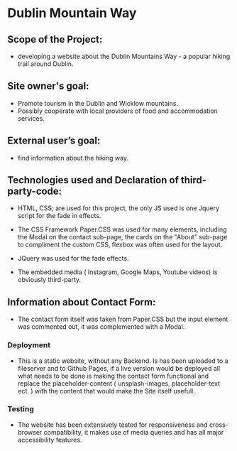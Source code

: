 # Dublin Mountain Way #

## Scope of the Project: 
- developing a website about the Dublin  Mountains Way - a popular hiking trail around Dublin.

## Site owner's goal:
- Promote tourism in the Dublin and Wicklow mountains.
- Possibly cooperate with local providers of food and accommodation services.

## External user’s goal:
- find information about the hiking way.

## Technologies used and Declaration of third-party-code:

- HTML, CSS; are used for this project, the only JS used is one Jquery script for the fade in effects.

- The CSS Framework Paper.CSS was used for many elements, including the Modal on the contact sub-page,  the cards on the "About" sub-page to compliment the custom CSS, flexbox was often used for the layout.
- JQuery was used for the fade effects.
- The embedded media ( Instagram, Google Maps, Youtube videos) is obviously third-party.



## Information about Contact Form:
- The contact form itself was taken from Paper.CSS but the input element was commented out, it was complemented with a Modal.

### Deployment

- This is a static website, without any Backend. Is has been uploaded to a fileserver and to Github Pages, if a live version would be deployed all what needs to be done is making the contact form functional and replace the placeholder-content ( unsplash-images, placeholder-text ect. ) with the content that would make the Site itself usefull. 

### Testing
- The website has been extensively tested for responsiveness and cross-browser compatibility, it makes use of media queries and has all major accessibility features.
